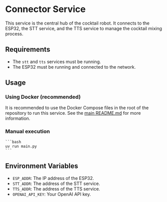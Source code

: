 # Connector Service

This service is the central hub of the cocktail robot. It connects to the ESP32, the STT service, and the TTS service to manage the cocktail mixing process.

## Requirements

- The `stt` and `tts` services must be running.
- The ESP32 must be running and connected to the network.

## Usage

### Using Docker (recommended)

It is recommended to use the Docker Compose files in the root of the repository to run this service. See the [main README.md](../../README.md) for more information.

### Manual execution

    ```bash
    uv run main.py
    ```

## Environment Variables

- `ESP_ADDR`: The IP address of the ESP32.
- `STT_ADDR`: The address of the STT service.
- `TTS_ADDR`: The address of the TTS service.
- `OPENAI_API_KEY`: Your OpenAI API key.
